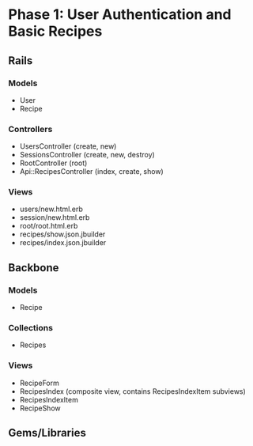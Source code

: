 # Phase 1: User Authentication and Basic Recipes

## Rails
### Models
* User
* Recipe

### Controllers
* UsersController (create, new)
* SessionsController (create, new, destroy)
* RootController (root)
* Api::RecipesController (index, create, show)

### Views
* users/new.html.erb
* session/new.html.erb
* root/root.html.erb
* recipes/show.json.jbuilder
* recipes/index.json.jbuilder

## Backbone
### Models
* Recipe

### Collections
* Recipes

### Views
* RecipeForm
* RecipesIndex (composite view, contains RecipesIndexItem subviews)
* RecipesIndexItem
* RecipeShow

## Gems/Libraries
